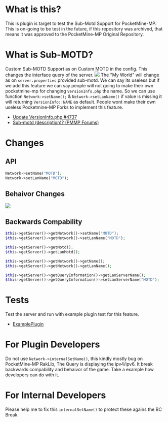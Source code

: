 # What is this?
This is plugin is target to test the Sub-Motd Support for PocketMine-MP.<br>
This is on-going to be test in the future, if this repository was archived, that means it was approved to the PocketMine-MP Original Repository.
# What is Sub-MOTD?
Custom Sub-MOTD Support as on Custom MOTD in the config. This changes the interface query of the server.
[![](https://www.wikihow.com/images/thumb/7/75/Join-Servers-in-Minecraft-PE-Step-38.jpg/v4-460px-Join-Servers-in-Minecraft-PE-Step)](https://github.com/pmmp/PocketMine-MP/issues/5204)
The "My World" will change as on `server.properties` provided sub-motd. We can say its useless but if we add this feature we can say people will not going to make their own pocketmine-mp for changing `VersionInfo.php` the name. So we can use function `Network->setName();` & `Network->setLanName()` if value is missing it will returning `VersionInfo::NAME` as default. People wont make their own useless Pocketmine-MP Forks to implement this feature.
- [Update VersionInfo.php #4737](https://github.com/pmmp/PocketMine-MP/pull/4737)
- [Sub-motd (description)? (PMMP Forums)](https://forums.pmmp.io/threads/sub-motd-description.10185/)

# Changes
## API
```php
Network->setName("MOTD");
Network->setLanName("MOTD");
```
## Behaivor Changes
[![](/preview.png)](https://github.com/pmmp/PocketMine-MP/issues/5204)

## Backwards Compability
```php
$this->getServer()->getNetwork()->setName("MOTD");
$this->getServer()->getNetwork()->setLanName("MOTD");

$this->getServer()->getMotd();
$this->getServer()->getLanMotd();

$this->getServer()->getNetwork()->getName();
$this->getServer()->getNetwork()->getLanName();

$this->getServer()->getQueryInformation()->getLanServerName();
$this->getServer()->getQueryInformation()->setLanServerName("MOTD");
```

# Tests
Test the server and run with example plugin test for this feature.
- [ExamplePlugin](https://github.com/xqwtxon/SubMotd-TestPlugin)

# For Plugin Developers
Do not use `Network->internalSetName()`, this kindly mostly bug on PocketMine-MP RakLib, The Query is displaying the ipv4/ipv6. It break backwards compability and behaivor of the game. Take a example how developers can do with it.

# For Internal Developers
Please help me to fix this `internalSetName()` to protect these agains the BC Break.